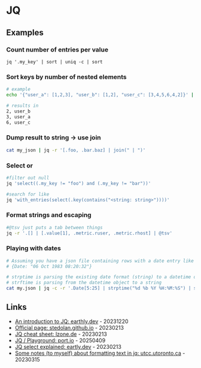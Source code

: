 # JQ

## Examples

### Count number of entries per value

`jq '.my_key' | sort | uniq -c | sort`

### Sort keys by number of nested elements

```bash
# example
echo '{"user_a": [1,2,3], "user_b": [1,2], "user_c": [3,4,5,6,4,2]}' | jq -r 'keys[] as $key | "\(.[$key] | length), \($key)"' | sort

# results in
2, user_b
3, user_a
6, user_c
```

### Dump result to string -> use join

```bash
cat my_json | jq -r '[.foo, .bar.baz] | join(" | ")'
```

### Select or

```bash
#filter out null
jq 'select((.my_key != "foo") and (.my_key != "bar"))'

#search for like
jq 'with_entries(select(.key(contains("<string: string>"))))'
```

### Format strings and escaping

```bash
#@tsv just puts a tab between things
jq -r '.[] | [.value[1], .metric.ruser, .metric.rhost] | @tsv'
```

### Playing with dates

```bash
# Assuming you have a json file containing rows with a date entry like
# {Date: "06 Oct 1983 08:20:32"}

# strptime is parsing the existing date format (string) to a datetime object
# strftime is parsing from the datetime object to a string
cat my.json | jq -c -r '.Date[5:25] | strptime("%d %b %Y %H:%M:%S") | strftime("%Y-%m-%d")'
```

## Links

* [An introduction to JQ: earthly.dev](https://earthly.dev/blog/jq-select/) - 20231220
* [Official page: stedolan.github.io](https://stedolan.github.io/jq/) - 20230213
* [JQ cheat sheet: lzone.de](https://lzone.de/cheat-sheet/jq) - 20230213
* [JQ / Playground: port.io](https://jq.port.io/) - 20250409
* [JQ select explained: eartly.dev](https://earthly.dev/blog/jq-select/) - 20230213
* [Some notes (to myself) about formatting text in jq: utcc.utoronto.ca](https://utcc.utoronto.ca/~cks/space/blog/sysadmin/JqFormattingTextNotes) - 20230315


